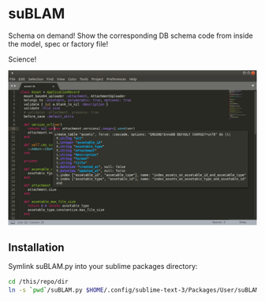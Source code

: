 # suBLAM

Schema on demand! Show the corresponding DB schema code from inside the model, spec or factory file!

Science!

![suBLAM](screenshots/suBLAM.png "Science!")

## Installation

Symlink suBLAM.py into your sublime packages directory:


```bash
cd /this/repo/dir
ln -s `pwd`/suBLAM.py $HOME/.config/sublime-text-3/Packages/User/suBLAM.py
```
